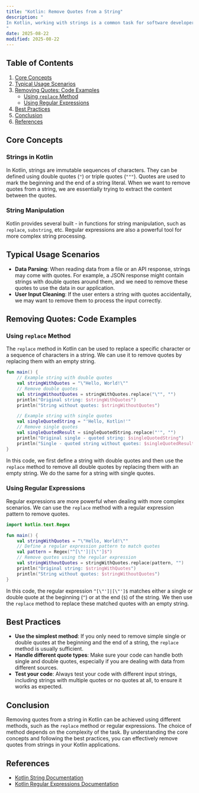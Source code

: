 ```yaml
---
title: "Kotlin: Remove Quotes from a String"
description: "
In Kotlin, working with strings is a common task for software developers. Sometimes, we encounter strings that have quotes (either single or double) around them, and we need to remove these quotes to process the actual content within. This blog post will explore various methods to remove quotes from a string in Kotlin, along with core concepts, typical usage scenarios, and best practices.
"
date: 2025-08-22
modified: 2025-08-22
---
```


## Table of Contents
1. [Core Concepts](#core-concepts)
2. [Typical Usage Scenarios](#typical-usage-scenarios)
3. [Removing Quotes: Code Examples](#removing-quotes-code-examples)
    - [Using `replace` Method](#using-replace-method)
    - [Using Regular Expressions](#using-regular-expressions)
4. [Best Practices](#best-practices)
5. [Conclusion](#conclusion)
6. [References](#references)

## Core Concepts
### Strings in Kotlin
In Kotlin, strings are immutable sequences of characters. They can be defined using double quotes (`"`) or triple quotes (`"""`). Quotes are used to mark the beginning and the end of a string literal. When we want to remove quotes from a string, we are essentially trying to extract the content between the quotes.

### String Manipulation
Kotlin provides several built - in functions for string manipulation, such as `replace`, `substring`, etc. Regular expressions are also a powerful tool for more complex string processing.

## Typical Usage Scenarios
- **Data Parsing**: When reading data from a file or an API response, strings may come with quotes. For example, a JSON response might contain strings with double quotes around them, and we need to remove these quotes to use the data in our application.
- **User Input Cleaning**: If the user enters a string with quotes accidentally, we may want to remove them to process the input correctly.

## Removing Quotes: Code Examples

### Using `replace` Method
The `replace` method in Kotlin can be used to replace a specific character or a sequence of characters in a string. We can use it to remove quotes by replacing them with an empty string.

```kotlin
fun main() {
    // Example string with double quotes
    val stringWithQuotes = "\"Hello, World!\""
    // Remove double quotes
    val stringWithoutQuotes = stringWithQuotes.replace("\"", "")
    println("Original string: $stringWithQuotes")
    println("String without quotes: $stringWithoutQuotes")

    // Example string with single quotes
    val singleQuotedString = "'Hello, Kotlin!'"
    // Remove single quotes
    val singleQuotedResult = singleQuotedString.replace("'", "")
    println("Original single - quoted string: $singleQuotedString")
    println("Single - quoted string without quotes: $singleQuotedResult")
}
```
In this code, we first define a string with double quotes and then use the `replace` method to remove all double quotes by replacing them with an empty string. We do the same for a string with single quotes.

### Using Regular Expressions
Regular expressions are more powerful when dealing with more complex scenarios. We can use the `replace` method with a regular expression pattern to remove quotes.

```kotlin
import kotlin.text.Regex

fun main() {
    val stringWithQuotes = "\"Hello, World!\""
    // Define a regular expression pattern to match quotes
    val pattern = Regex("^[\"']|[\"']$")
    // Remove quotes using the regular expression
    val stringWithoutQuotes = stringWithQuotes.replace(pattern, "")
    println("Original string: $stringWithQuotes")
    println("String without quotes: $stringWithoutQuotes")
}
```
In this code, the regular expression `^[\"']|[\"']$` matches either a single or double quote at the beginning (`^`) or at the end (`$`) of the string. We then use the `replace` method to replace these matched quotes with an empty string.

## Best Practices
- **Use the simplest method**: If you only need to remove simple single or double quotes at the beginning and the end of a string, the `replace` method is usually sufficient.
- **Handle different quote types**: Make sure your code can handle both single and double quotes, especially if you are dealing with data from different sources.
- **Test your code**: Always test your code with different input strings, including strings with multiple quotes or no quotes at all, to ensure it works as expected.

## Conclusion
Removing quotes from a string in Kotlin can be achieved using different methods, such as the `replace` method or regular expressions. The choice of method depends on the complexity of the task. By understanding the core concepts and following the best practices, you can effectively remove quotes from strings in your Kotlin applications.

## References
- [Kotlin String Documentation](https://kotlinlang.org/api/latest/jvm/stdlib/kotlin.text/-string/)
- [Kotlin Regular Expressions Documentation](https://kotlinlang.org/docs/reference/regexp.html)